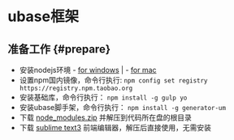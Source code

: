 # ubase框架

## 准备工作 {#prepare}

* 安装nodejs环境 -
  [for windows](http://res.wisedu.com/FS/tools/node-v5.6.0-x64.msi) \| - [for mac](http://res.wisedu.com/FS/tools/node-v6.3.0.pkg)
* 设置npm国内镜像，命令行执行:
  `npm config set registry https://registry.npm.taobao.org`
* 安装基础库，命令行执行：
  `npm install -g gulp yo`
* 安装ubase脚手架，命令行执行：
  `npm install -g generator-um`
* 下载
  [node\_modules.zip](http://res.wisedu.com/FS/tools/node_modules.zip)
  并解压到代码所在盘的根目录
* 下载
  [sublime text3](http://res.wisedu.com/FS/tools/sublime%20text%20new.zip)
  前端编辑器，解压后直接使用，无需安装



